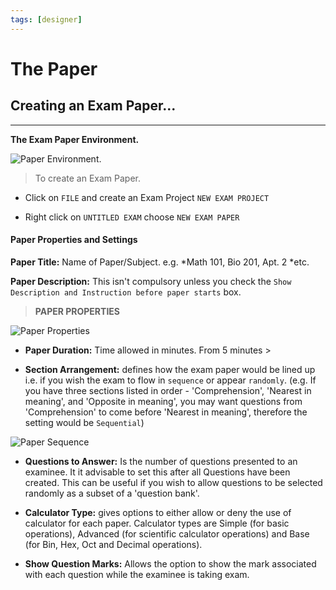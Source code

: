 ```yaml
---
tags: [designer]
---
```


# The Paper

## Creating an Exam Paper...
---
**The Exam Paper Environment.**

![Paper Environment](../../assets/images/Designer_Images/Paper2.Duration_QuestionsToAnswer.jpg).

> To create an Exam Paper.
> 
- Click on `FILE` and create an Exam Project `NEW EXAM PROJECT`

- Right click on `UNTITLED EXAM` choose `NEW EXAM PAPER`

#### **Paper Properties and Settings**

**Paper Title:** Name of Paper/Subject. e.g. *Math 101, Bio 201, Apt. 2 *etc.

**Paper Description:** This isn't compulsory unless you check the `Show Description and Instruction before paper starts` box.

> **PAPER PROPERTIES**

![Paper Properties](../../assets/images/Designer_Images/PaperProperties.jpg)

- **Paper Duration:** Time allowed in minutes. From 5 minutes  >

- **Section Arrangement:** defines how the exam paper would be lined up i.e. if you wish the exam to flow in `sequence` or appear `randomly`. 
(e.g. If you have three sections listed in order - 'Comprehension', 'Nearest in meaning', and 'Opposite in meaning', you may want questions from 'Comprehension' to come before 'Nearest in meaning', therefore the setting would be `Sequential`)

![Paper Sequence](../../assets/images/Designer_Images/PaperSectionArrangementRandomizedSequential.jpg)

- **Questions to Answer:** Is the number of questions presented to an examinee. It it advisable to set this after all Questions have been created. This can be useful if you wish to allow questions to be selected randomly as a subset of a 'question bank'.

- **Calculator Type:** gives options to either allow or deny the use of calculator for each paper. Calculator types are Simple (for basic operations), Advanced (for scientific calculator operations) and Base (for Bin, Hex, Oct and Decimal operations).

- **Show Question Marks:** Allows the option to show the mark associated with each question while the examinee is taking exam.







